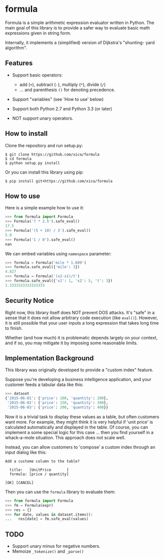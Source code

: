 formula
=======

Formula is a simple arithmetic expression evaluator written in Python.
The main goal of this library is to provide a safer way to evaluate
basic math expressions given in string form.

Internally, it implements a (simplified) version of Dijkstra's "shunting-
yard algorithm".

Features
--------

* Support basic operators:

    * add (`+`), subtract (`-`), multiply (`*`), divide (`/`)
    * ... and parenthesis `()` for denoting precedence.

* Support "variables" (see 'How to use' below)
* Support both Python 2.7 and Python 3.3 (or later)
* NOT support unary operators.

How to install
--------------

Clone the repository and run setup.py:

    $ git clone https://github.com/xica/formula
    $ cd formula
    $ python setup.py install

Or you can install this library using pip:

    $ pip install git+https://github.com/xica/formula

How to use
----------

Here is a simple example how to use it:

```python
>>> from formula import Formula
>>> Formula('7 * 2.5').safe_eval()
17.5
>>> Formula('(5 + 10) / 3').safe_eval()
5.0
>>> Formula('1 / 0').safe_eval()
nan
```

We can embed variables using `namespace` parameter:

```python
>>> formula = Formula('mile * 1.609')
>>> formula.safe_eval({'mile': 3})
4.827
>>> formula = Formula('(x2-x1)/t')
>>> formula.safe_eval({'x1': 1, 'x2': 5, 't': 3})
1.3333333333333333
```

Security Notice
---------------

Right now, this library itself does NOT prevent DOS attacks. It's "safe" in
a sense that it does not allow arbitrary code execution (like `eval()`).
However, it is still possible that your user inputs a long expression that
takes long time to finish.

Whether (and how much) it is problematic depends largely on your context,
and if so, you may mitigate it by imposing some reasonable limits.


Implementation Background
-------------------------

This library was originally developed to provide a "custom index"
feature.

Suppose you're developing a business intelligence application, and your
customer feeds a tabular data like this:

```python
>>> dataset
{'2015-06-01': {'price': 100, 'quantity': 200},
 '2015-06-02': {'price': 150, 'quantity': 300},
 '2015-06-03': {'price': 200, 'quantity': 400}}
```

Now it is a trivial task to display these values as a table, but often
customers want more. For example, they might think it is very helpful if
'unit price' is calculated automatically and displayed in the table.
Of course, you can implement a some special logic for this case ...
then you find yourself in a whack-a-mole situation. This approach
does not scale well.

Instead, you can allow customers to 'compose' a custom index through an
input dialog like this:

```
Add a custome column to the table?

  title:   [UnitPrice       ]
  formula: [price / quantity]

[OK] [CANCEL]
```

Then you can use the `formula` library to evaluate them:

```python
>>> from formula import Formula
>>> fm = Formula(expr)
>>> res = {}
>>> for date, values in dataset.items():
...   res[date] = fm.safe_eval(values)
```


TODO
----

* Support unary minus for negative numbers.
* Memoize `_tokenize()` and `_parse()`

